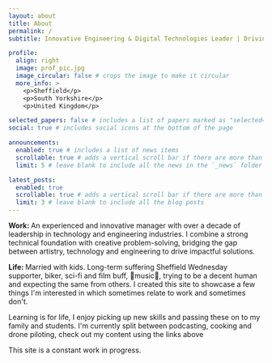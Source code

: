 ```yaml
---
layout: about
title: About
permalink: /
subtitle: Innovative Engineering & Digital Technologies Leader | Driving Excellence in Education & Industry

profile:
  align: right
  image: prof_pic.jpg
  image_circular: false # crops the image to make it circular
  more_info: >
    <p>Sheffield</p>
    <p>South Yorkshire</p>
    <p>United Kingdom</p>

selected_papers: false # includes a list of papers marked as "selected={true}"
social: true # includes social icons at the bottom of the page

announcements:
  enabled: true # includes a list of news items
  scrollable: true # adds a vertical scroll bar if there are more than 3 news items
  limit: 5 # leave blank to include all the news in the `_news` folder

latest_posts:
  enabled: true
  scrollable: true # adds a vertical scroll bar if there are more than 3 new posts items
  limit: 3 # leave blank to include all the blog posts
---
```


<p><b>Work: </b>An experienced and innovative manager with over a decade of leadership in technology and engineering industries. I combine a strong technical foundation with creative problem-solving, bridging the gap between artistry, technology and engineering to drive impactful solutions.</p>
<p><b>Life: </b>Married with kids. Long-term suffering Sheffield Wednesday supporter, biker, sci-fi and film buff, 🤘music🤘, trying to be a decent human and expecting the same from others.
I created this site to showcase a few things I'm interested in which sometimes relate to work and sometimes don't. </p>
<p>Learning is for life, I enjoy picking up new skills and passing these on to my family and students. I'm currently split between podcasting, cooking and drone piloting, check out my content using the links above</p>
<p>This site is a constant work in progress.</p>
